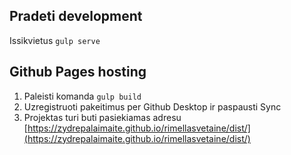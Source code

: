 ## Pradeti development
Issikvietus `gulp serve`

## Github Pages hosting
1. Paleisti komanda `gulp build`
2. Uzregistruoti pakeitimus per Github Desktop ir paspausti Sync
3. Projektas turi buti pasiekiamas adresu [https://zydrepalaimaite.github.io/rimellasvetaine/dist/](https://zydrepalaimaite.github.io/rimellasvetaine/dist/)
